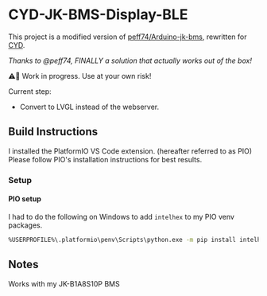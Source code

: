 # CYD-JK-BMS-Display-BLE

This project is a modified version of [peff74/Arduino-jk-bms](https://github.com/peff74/Arduino-jk-bms), rewritten for [CYD](https://github.com/witnessmenow/ESP32-Cheap-Yellow-Display).

*Thanks to @peff74, FINALLY a solution that actually works out of the box!*



⚠️🚧 Work in progress. Use at your own risk!

Current step:
- Convert to LVGL instead of the webserver.




## Build Instructions

I installed the PlatformIO VS Code extension. (hereafter referred to as PIO) 
Please follow PIO's installation instructions for best results.

### Setup



#### PIO setup

I had to do the following on Windows to add ```intelhex``` to my PIO venv packages.
```bash
%USERPROFILE%\.platformio\penv\Scripts\python.exe -m pip install intelhex
```

## Notes

Works with my JK-B1A8S10P BMS